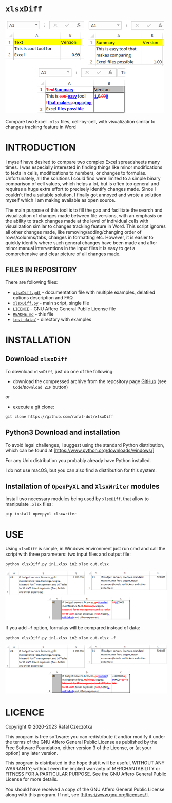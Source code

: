 # `xlsxDiff`
![Example use](images/xlsxDiff_intro.png)

Compare two Excel `.xlsx` files, cell-by-cell, with visualization similar to
changes tracking feature in Word

# INTRODUCTION

I myself have desired to compare two complex Excel spreadsheets many times. I
was especially interested in finding things like minor modifications to texts
in cells, modifications to numbers, or changes to formulas. Unfortunately, all
the solutions I could find were limited to a simple binary comparison of cell
values, which helps a lot, but is often too general and requires a huge extra
effort to precisely identify changes made. Since I couldn't find a suitable
solution, I finally got annoyed and wrote a solution myself which I am making
available as open source.

The main purpose of this tool is to fill the gap and facilitate the search and
visualization of changes made between file versions, with an emphasis on the
ability to track changes made at the level of individual cells with
visualization similar to changes tracking feature in Word. This script ignores
all other changes made, like removing/adding/changing order of
rows/columns/tabs, changes in formatting etc. However, it is easier to quickly
identify where such general changes have been made and after minor manual
interventions in the input files it is easy to get a comprehensive and clear
picture of all changes made.

## FILES IN REPOSITORY

There are following files:
- [`xlsxDiff.pdf`](xlsxDiff.pdf) - documentation file with multiple examples,
  delatiled options description and FAQ
- [`xlsxDiff.py`](xlsxDiff.py) - main script, single file
- [`LICENCE`](LICENSE) - GNU Affero General Public License file
- [`README.md`](README.md) - this file
- [`test-data/`](test-data) - directory with examples

# INSTALLATION

## Download `xlsxDiff`

To download `xlsxDiff`, just do one of the following:

- download the compressed archive from the repository page
  [GitHub](https://github.com/rafal-dot/xlsxDiff) (see `Code`/`Download ZIP`
  button)

or

- execute a git clone:
```
git clone https://github.com/rafal-dot/xlsxDiff
```

## Python3 Download and installation

To avoid legal challenges, I suggest using the standard Python distribution,
which can be found at [https://www.python.org/downloads/windows/]

For any Unix distribution you probably already have Python installed.

I do not use macOS, but you can also find a distribution for this system.

## Installation of `OpenPyXL` and `XlsxWriter` modules

Install two necessary modules being used by `xlsxDiff`, that allow to
manipulate `.xlsx` files:

```
pip install openpyxl xlsxwriter
```

# USE

Using `xlsxDiff` is simple, in Windows environment just run cmd and call the
script with three parameters: two input files and output file:

```
python xlsxDiff.py in1.xlsx in2.xlsx out.xlsx
```

![Spreadsheet data difference](images/xlsxDiff_diff_text_data.png)


If you add `-f` option, formulas will be compared instead of data:

```
python xlsxDiff.py in1.xlsx in2.xlsx out.xlsx -f
```

![Spreadsheet formulas difference](images/xlsxDiff_diff_text_formula.png)

# LICENCE

Copyright © 2020-2023 Rafał Czeczótka

This program is free software: you can redistribute it and/or modify it under
the terms of the GNU Affero General Public License as published by the Free
Software Foundation, either version 3 of the License, or (at your option) any
later version.

This program is distributed in the hope that it will be useful, WITHOUT ANY
WARRANTY; without even the implied warranty of MERCHANTABILITY or FITNESS FOR A
PARTICULAR PURPOSE.  See the GNU Affero General Public License for more
details.

You should have received a copy of the GNU Affero General Public License along
with this program.  If not, see [https://www.gnu.org/licenses/].
